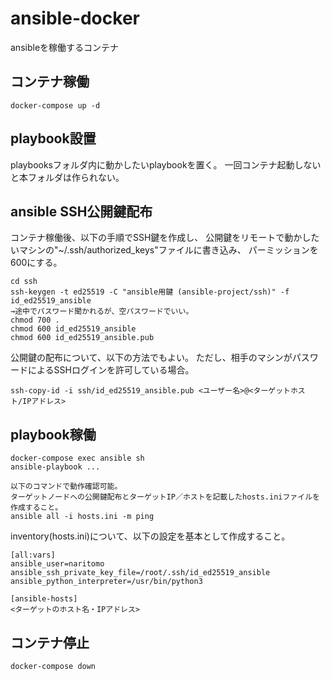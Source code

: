 # ansible-docker

ansibleを稼働するコンテナ

## コンテナ稼働

```
docker-compose up -d
```

## playbook設置

playbooksフォルダ内に動かしたいplaybookを置く。
一回コンテナ起動しないと本フォルダは作られない。

## ansible SSH公開鍵配布

コンテナ稼働後、以下の手順でSSH鍵を作成し、
公開鍵をリモートで動かしたいマシンの"~/.ssh/authorized_keys"ファイルに書き込み、
パーミッションを600にする。

```
cd ssh
ssh-keygen -t ed25519 -C "ansible用鍵 (ansible-project/ssh)" -f id_ed25519_ansible
→途中でパスワード聞かれるが、空パスワードでいい。
chmod 700 .
chmod 600 id_ed25519_ansible
chmod 600 id_ed25519_ansible.pub
```

公開鍵の配布について、以下の方法でもよい。
ただし、相手のマシンがパスワードによるSSHログインを許可している場合。

```
ssh-copy-id -i ssh/id_ed25519_ansible.pub <ユーザー名>@<ターゲットホスト/IPアドレス>
```

## playbook稼働

```
docker-compose exec ansible sh
ansible-playbook ...

以下のコマンドで動作確認可能。
ターゲットノードへの公開鍵配布とターゲットIP／ホストを記載したhosts.iniファイルを作成すること。
ansible all -i hosts.ini -m ping
```

inventory(hosts.ini)について、以下の設定を基本として作成すること。

```
[all:vars]
ansible_user=naritomo
ansible_ssh_private_key_file=/root/.ssh/id_ed25519_ansible
ansible_python_interpreter=/usr/bin/python3

[ansible-hosts]
<ターゲットのホスト名・IPアドレス>
```

## コンテナ停止

```
docker-compose down
```
